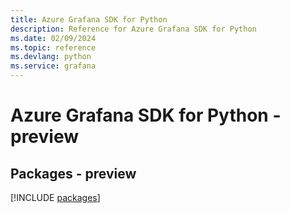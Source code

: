 ```yaml
---
title: Azure Grafana SDK for Python
description: Reference for Azure Grafana SDK for Python
ms.date: 02/09/2024
ms.topic: reference
ms.devlang: python
ms.service: grafana
---
```

# Azure Grafana SDK for Python - preview
## Packages - preview
[!INCLUDE [packages](grafana-index.md)]